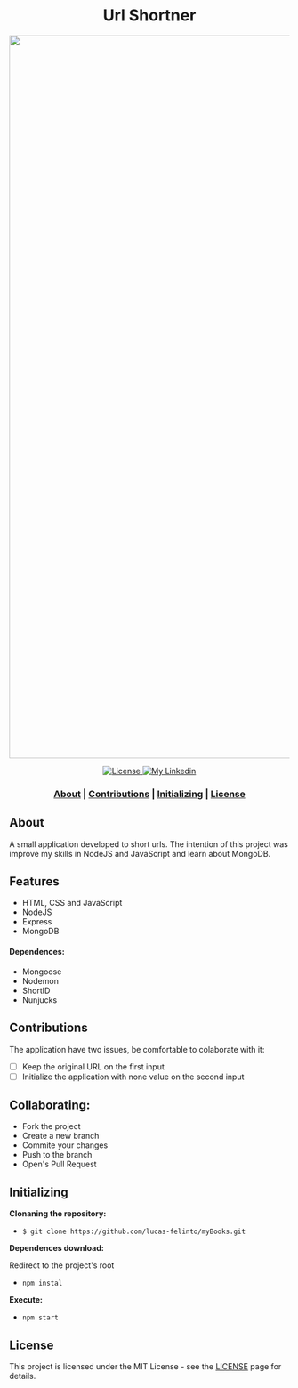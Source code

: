<h1 align="center">
     Url Shortner
 </h1>

<img src="https://user-images.githubusercontent.com/62717182/81981908-539da800-9607-11ea-96a4-3d0be8672037.gif" width="1300">
<p align="center">
  <a href="LICENSE" >
    <img alt="License" src="https://img.shields.io/badge/license-MIT-%23F8952D">
  </a>
  
  <a href="https://www.linkedin.com/in/lucas-felinto/" >
    <img alt="My Linkedin" src="https://img.shields.io/badge/lucasfelinto-%230077B5?style=social&logo=linkedin">
  </a>
</p>

<h3 align="center">
 <a href="#about">About</a> | <a href="#contributions">Contributions</a> | <a href="#initializing">Initializing</a> | <a href="#license">License</a> 
</h3>

## About
A small application developed to short urls. The intention of this project was improve my skills in NodeJS and JavaScript and learn about MongoDB.

## Features
* HTML, CSS and JavaScript
* NodeJS
* Express
* MongoDB

#### Dependences:
* Mongoose
* Nodemon
* ShortID
* Nunjucks

## Contributions

The application have two issues, be comfortable to colaborate with it:

- [ ] Keep the original URL on the first input
- [ ] Initialize the application with none value on the second input

<h2> Collaborating: </h2>

* Fork the project
* Create a new branch
* Commite your changes
* Push to the branch
* Open's Pull Request

## Initializing

<b>Clonaning the repository:</b>
- ```$ git clone https://github.com/lucas-felinto/myBooks.git```

<b>Dependences download:</b>
<p>Redirect to the project's root</p>

- ```npm instal```

<b>Execute:</b>
- `npm start`


## License

This project is licensed under the MIT License - see the [LICENSE](https://opensource.org/licenses/MIT) page for details.

